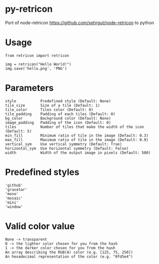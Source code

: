 py-retricon
===========

Port of node-retricon https://github.com/sehrgut/node-retricon to python

Usage
=====

    from retricon import retricon
    
    img = retricon("Hello World!")
    img.save('hello.png', 'PNG')


Parameters
==========

    style           Predefined style (Default: None)
    tile_size       Size of a tile (Default: 1)
    tile_color      Tiles color (Default: 0)
    tile_padding    Padding of each tiles (Default: 0)
    bg_color        Background color (Default: None)
    image_padding   Padding of the icon (Default: 0)
    tiles           Number of tiles that make the width of the icon (Default: 5)
    min_fill        Minimum ratio of tile in the image (Default: 0.3)
    max_fill        Maximum ratio of tile in the image (Default: 0.9)
    vertical_sym    Use vertical symmetry (Default: True)
    horizontal_sym  Use horizontal symmetry (Default: False)
    width           Width of the output image in pixels (Default: 500)


Predefined styles
=================

    'github'
    'gravatar'
    'mono'
    'mosaic'
    'mini'
    'window'


Valid color value
=================

    None -> transparent
    0 -> the lighter color chosen for you from the hash
    1 -> the darker color chosen for you from the hash
    An array describing the RGB(A) color (e.g. [125, 75, 250])
    An hexadecimal representation of the color (e.g. "0fd5e4")
